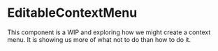 # EditableContextMenu

This component is a WIP and exploring how we might create a context menu. It is showing us more of what not to do than how to do it.